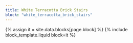 ```yaml
---
title: White Terracotta Brick Stairs
block: "white_terracotta_brick_stairs"
---
```


{% assign it = site.data.blocks[page.block] %}
{% include block_template.liquid block=it %}

